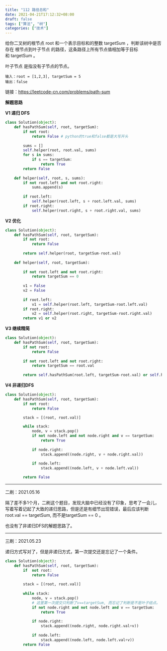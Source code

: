 ```yaml
---
title: "112 路径总和"
date: 2021-04-21T17:12:32+08:00
draft: false
tags: ["算法", "树"]
categories: ["技术"]
---
```


给你二叉树的根节点 root 和一个表示目标和的整数 targetSum ，判断该树中是否存在 根节点到叶子节点 的路径，这条路径上所有节点值相加等于目标和 targetSum 。

叶子节点 是指没有子节点的节点。

```
输入：root = [1,2,3], targetSum = 5
输出：false
```

链接：https://leetcode-cn.com/problems/path-sum

**解题思路**

**V1 递归 DFS** 

```python
class Solution(object):
    def hasPathSum(self, root, targetSum):
        if not root:
            return False # python的true和false都是大写开头
        
        sums = []
        self.helper(root, root.val, sums)
        for s in sums:
            if s == targetSum:
                return True
        return False
        
    def helper(self, root, s, sums):
        if not root.left and not root.right:
            sums.append(s)
        
        if root.left:
            self.helper(root.left, s + root.left.val, sums)
        if root.right:
            self.helper(root.right, s + root.right.val, sums)
```

**V2 优化**

```python
class Solution(object):
    def hasPathSum(self, root, targetSum):
        if not root:
            return False
        
        return self.helper(root, targetSum-root.val)
        
    def helper(self, root, targetSum):
        
        if not root.left and not root.right:
            return targetSum == 0
        
        v1 = False
        v2 = False
        
        if root.left:
            v1 = self.helper(root.left, targetSum-root.left.val)
        if root.right:
            v2 = self.helper(root.right, targetSum-root.right.val)
        return v1 or v2
```

**V3 继续精简**

```python
class Solution(object):
    def hasPathSum(self, root, targetSum):
        if not root:
            return False
        
        if not root.left and not root.right:
            return targetSum == root.val
        
        return self.hasPathSum(root.left, targetSum-root.val) or self.hasPathSum(root.right, targetSum-root.val)
```

**V4 非递归DFS**

```python
class Solution(object):
    def hasPathSum(self, root, targetSum):
        if not root:
            return False

        stack = [(root, root.val)]

        while stack:
            node, v = stack.pop()
            if not node.left and not node.right and v == targetSum:
                return True
            
            if node.right:
                stack.append((node.right, v + node.right.val))
            
            if node.left:
                stack.append((node.left, v + node.left.val))

        return False
```

-------

二刷：2021.05.16

隔了差不多1个月，二刷这个题目，发现大脑中已经没有了印象，思考了一会儿，写着写着记起了大致的递归思路，但是还是有细节出现错误，最后应该判断root.val == targetSum, 而不是targetSum == 0 。

也没有了非递归DFS的解题思路了。



-------

三刷：2021.05.23

递归方式写对了，但是非递归方式，第一次提交还是忘记了一个条件。

```python
class Solution(object):
    def hasPathSum(self, root, targetSum):
        if  not root:
            return False
        
        stack = [(root, root.val)]
        
        while stack:
            node, v = stack.pop()
            # 这里第一次提交只判断了v==targetSum, 而忘记了判断是不是叶子结点。
            if not node.right and not node.left and v == targetSum:
                return True
            
            if node.right:
                stack.append((node.right, node.right.val+v))
            
            if node.left:
                stack.append((node.left, node.left.val+v))
        return False
```
